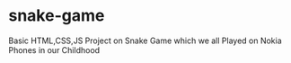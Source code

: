 # snake-game
Basic HTML,CSS,JS Project on Snake Game which we all Played on Nokia Phones in our Childhood
